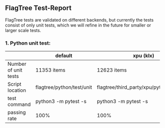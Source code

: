 

## FlagTree Test-Report

FlagTree tests are validated on different backends, but currently the tests consist of only unit tests, which we will refine in the future for smaller or larger scale tests.

### 1. Python unit test:

|                          | default                   | xpu (klx)                                 | iluvatar                                       | mthreads                                       | metax                                       |
|--------------------------|---------------------------|-------------------------------------------|------------------------------------------------|------------------------------------------------|---------------------------------------------|
| Number of unit tests     | 11353 items               | 12623 items                               | 14808 items                                    | 10392 items                                    | 13728 items                                 |
| Script location          | flagtree/python/test/unit | flagtree/third_party/xpu/python/test/unit | flagtree/third_party/iluvatar/python/test/unit | flagtree/third_party/mthreads/python/test/unit | flagtree/third_party/metax/python/test/unit |
| test command             | python3 -m pytest -s      | python3 -m pytest -s                      | python3 -m pytest -s                           | python3 -m pytest -s                           | python3 -m pytest -s                        |
| passing rate             | 100%                      | 100%                                      | 100%                                           | 100%                                           | 100%                                        |
